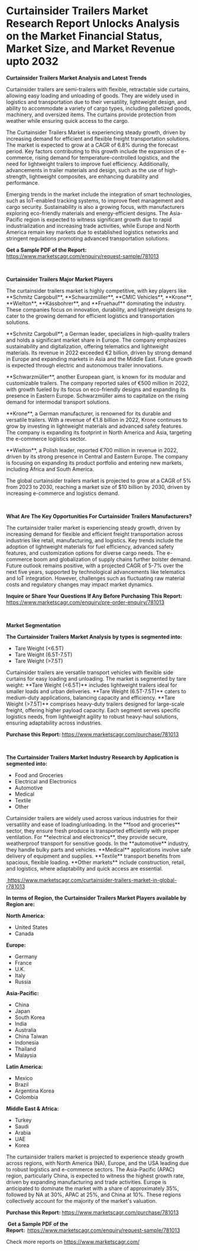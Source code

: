 <p><h1>Curtainsider Trailers Market Research Report Unlocks Analysis on the Market Financial Status, Market Size, and Market Revenue upto 2032</h1></p><p><strong>Curtainsider Trailers Market Analysis and Latest Trends</strong></p>
<p><p>Curtainsider trailers are semi-trailers with flexible, retractable side curtains, allowing easy loading and unloading of goods. They are widely used in logistics and transportation due to their versatility, lightweight design, and ability to accommodate a variety of cargo types, including palletized goods, machinery, and oversized items. The curtains provide protection from weather while ensuring quick access to the cargo.</p><p>The Curtainsider Trailers Market is experiencing steady growth, driven by increasing demand for efficient and flexible freight transportation solutions. The market is expected to grow at a CAGR of 6.8% during the forecast period. Key factors contributing to this growth include the expansion of e-commerce, rising demand for temperature-controlled logistics, and the need for lightweight trailers to improve fuel efficiency. Additionally, advancements in trailer materials and design, such as the use of high-strength, lightweight composites, are enhancing durability and performance.</p><p>Emerging trends in the market include the integration of smart technologies, such as IoT-enabled tracking systems, to improve fleet management and cargo security. Sustainability is also a growing focus, with manufacturers exploring eco-friendly materials and energy-efficient designs. The Asia-Pacific region is expected to witness significant growth due to rapid industrialization and increasing trade activities, while Europe and North America remain key markets due to established logistics networks and stringent regulations promoting advanced transportation solutions.</p></p>
<p><strong>Get a Sample PDF of the Report:&nbsp;</strong> <a href="https://www.marketscagr.com/enquiry/request-sample/781013?utm_campaign=1848&utm_medium=2&utm_source=Github&utm_content=ia&utm_term=22012025&utm_id=curtainsider-trailers">https://www.marketscagr.com/enquiry/request-sample/781013</a></p>
<p>&nbsp;</p>
<p><strong>Curtainsider Trailers Major Market Players</strong></p>
<p><p>The curtainsider trailers market is highly competitive, with key players like **Schmitz Cargobull**, **Schwarzmüller**, **CMIC Vehicles**, **Krone**, **Wielton**, **Kässbohrer**, and **Fruehauf** dominating the industry. These companies focus on innovation, durability, and lightweight designs to cater to the growing demand for efficient logistics and transportation solutions.</p><p>**Schmitz Cargobull**, a German leader, specializes in high-quality trailers and holds a significant market share in Europe. The company emphasizes sustainability and digitalization, offering telematics and lightweight materials. Its revenue in 2022 exceeded €2 billion, driven by strong demand in Europe and expanding markets in Asia and the Middle East. Future growth is expected through electric and autonomous trailer innovations.</p><p>**Schwarzmüller**, another European giant, is known for its modular and customizable trailers. The company reported sales of €500 million in 2022, with growth fueled by its focus on eco-friendly designs and expanding its presence in Eastern Europe. Schwarzmüller aims to capitalize on the rising demand for intermodal transport solutions.</p><p>**Krone**, a German manufacturer, is renowned for its durable and versatile trailers. With a revenue of €1.8 billion in 2022, Krone continues to grow by investing in lightweight materials and advanced safety features. The company is expanding its footprint in North America and Asia, targeting the e-commerce logistics sector.</p><p>**Wielton**, a Polish leader, reported €700 million in revenue in 2022, driven by its strong presence in Central and Eastern Europe. The company is focusing on expanding its product portfolio and entering new markets, including Africa and South America.</p><p>The global curtainsider trailers market is projected to grow at a CAGR of 5% from 2023 to 2030, reaching a market size of $10 billion by 2030, driven by increasing e-commerce and logistics demand.</p></p>
<p>&nbsp;</p>
<p><strong>What Are The Key Opportunities For Curtainsider Trailers Manufacturers?</strong></p>
<p><p>The curtainsider trailer market is experiencing steady growth, driven by increasing demand for flexible and efficient freight transportation across industries like retail, manufacturing, and logistics. Key trends include the adoption of lightweight materials for fuel efficiency, advanced safety features, and customization options for diverse cargo needs. The e-commerce boom and globalization of supply chains further bolster demand. Future outlook remains positive, with a projected CAGR of 5-7% over the next five years, supported by technological advancements like telematics and IoT integration. However, challenges such as fluctuating raw material costs and regulatory changes may impact market dynamics.</p></p>
<p><strong>Inquire or Share Your Questions If Any Before Purchasing This Report:</strong> <a href="https://www.marketscagr.com/enquiry/pre-order-enquiry/781013?utm_campaign=1848&utm_medium=2&utm_source=Github&utm_content=ia&utm_term=22012025&utm_id=curtainsider-trailers">https://www.marketscagr.com/enquiry/pre-order-enquiry/781013</a></p>
<p>&nbsp;</p>
<p><strong>Market Segmentation</strong></p>
<p><strong>The Curtainsider Trailers Market Analysis by types is segmented into:</strong></p>
<p><ul><li>Tare Weight (<6.5T)</li><li>Tare Weight (6.5T-7.5T)</li><li>Tare Weight (>7.5T)</li></ul></p>
<p><p>Curtainsider trailers are versatile transport vehicles with flexible side curtains for easy loading and unloading. The market is segmented by tare weight: **Tare Weight (<6.5T)** includes lightweight trailers ideal for smaller loads and urban deliveries. **Tare Weight (6.5T-7.5T)** caters to medium-duty applications, balancing capacity and efficiency. **Tare Weight (>7.5T)** comprises heavy-duty trailers designed for large-scale freight, offering higher payload capacity. Each segment serves specific logistics needs, from lightweight agility to robust heavy-haul solutions, ensuring adaptability across industries.</p></p>
<p><strong>Purchase this Report:&nbsp;</strong><a href="https://www.marketscagr.com/purchase/781013?utm_campaign=1848&utm_medium=2&utm_source=Github&utm_content=ia&utm_term=22012025&utm_id=curtainsider-trailers">https://www.marketscagr.com/purchase/781013</a></p>
<p>&nbsp;</p>
<p><strong>The Curtainsider Trailers Market Industry Research by Application is segmented into:</strong></p>
<p><ul><li>Food and Groceries</li><li>Electrical and Electronics</li><li>Automotive</li><li>Medical</li><li>Textile</li><li>Other</li></ul></p>
<p><p>Curtainsider trailers are widely used across various industries for their versatility and ease of loading/unloading. In the **food and groceries** sector, they ensure fresh produce is transported efficiently with proper ventilation. For **electrical and electronics**, they provide secure, weatherproof transport for sensitive goods. In the **automotive** industry, they handle bulky parts and vehicles. **Medical** applications involve safe delivery of equipment and supplies. **Textile** transport benefits from spacious, flexible loading. **Other markets** include construction, retail, and logistics, where adaptability and quick access are essential.</p></p>
<p><a href="https://www.marketscagr.com/curtainsider-trailers-market-in-global-r781013?utm_campaign=1848&utm_medium=2&utm_source=Github&utm_content=ia&utm_term=22012025&utm_id=curtainsider-trailers">&nbsp;https://www.marketscagr.com/curtainsider-trailers-market-in-global-r781013</a></p>
<p><strong>In terms of Region, the Curtainsider Trailers Market Players available by Region are:</strong></p>
<p>
    <p> <strong> North America: </strong>
        <ul>
            <li>United States</li>
            <li>Canada</li>
        </ul>
        </p> 
    <p> <strong> Europe: </strong>
        <ul>
            <li>Germany</li>
            <li>France</li>
            <li>U.K.</li>
            <li>Italy</li>
            <li>Russia</li>
        </ul>
        </p> 
    <p> <strong> Asia-Pacific: </strong>
        <ul>
            <li>China</li>
            <li>Japan</li>
            <li>South Korea</li>
            <li>India</li>
            <li>Australia</li>
            <li>China Taiwan</li>
            <li>Indonesia</li>
            <li>Thailand</li>
            <li>Malaysia</li>
        </ul>
        </p> 
    <p> <strong> Latin America: </strong>
        <ul>
            <li>Mexico</li>
            <li>Brazil</li>
            <li>Argentina Korea</li>
            <li>Colombia</li>
        </ul>
        </p> 
    <p> <strong> Middle East & Africa: </strong>
        <ul>
            <li>Turkey</li>
            <li>Saudi</li>
            <li>Arabia</li>
            <li>UAE</li>
            <li>Korea</li>
        </ul>
    </p>
    </p>
<p><p>The curtainsider trailers market is projected to experience steady growth across regions, with North America (NA), Europe, and the USA leading due to robust logistics and e-commerce sectors. The Asia-Pacific (APAC) region, particularly China, is expected to witness the highest growth rate, driven by expanding manufacturing and trade activities. Europe is anticipated to dominate the market with a share of approximately 35%, followed by NA at 30%, APAC at 25%, and China at 10%. These regions collectively account for the majority of the market's valuation.</p></p>
<p><strong>Purchase this Report: </strong><a href="https://www.marketscagr.com/purchase/781013?utm_campaign=1848&utm_medium=2&utm_source=Github&utm_content=ia&utm_term=22012025&utm_id=curtainsider-trailers">https://www.marketscagr.com/purchase/781013</a></p>
<p>&nbsp;<strong>Get a Sample PDF of the Report:&nbsp;&nbsp;</strong><a href="https://www.marketscagr.com/enquiry/request-sample/781013?utm_campaign=1848&utm_medium=2&utm_source=Github&utm_content=ia&utm_term=22012025&utm_id=curtainsider-trailers">https://www.marketscagr.com/enquiry/request-sample/781013</a></p>
<p><strong></strong></p>
<p>Check more reports on <a href="https://www.marketscagr.com/?utm_campaign=1848&utm_medium=2&utm_source=Github&utm_content=ia&utm_term=22012025&utm_id=curtainsider-trailers">https://www.marketscagr.com/</a></p>